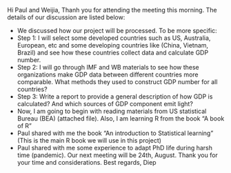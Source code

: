 Hi Paul and Weijia,
Thanh you for attending the meeting this morning. The details of our discussion are listed below:
-	We discussed how our project will be processed. To be more specific:
 - Step 1: I will select some developed countries such as US, Australia, European, etc and some developing countries like (China, Vietnam, Brazil) and see how these countries collect data and calculate GDP number. 
 - Step 2: I will go through IMF and WB materials to see how these organizations make GDP data between different countries more comparable. What methods they used to construct GDP number for all countries?
 - Step 3: Write a report to provide a general description of how GDP is calculated? And which sources of GDP component emit light? 
-	Now, I am going to begin with reading materials from US statistical Bureau (BEA) (attached file). Also, I am learning R from the book “A book of R”
-	Paul shared with me the book “An introduction to Statistical learning” (This is the main R book we will use in this project)
-	Paul shared with me some experience to adapt PhD life during harsh time (pandemic). 
Our next meeting will be 24th, August.
Thank you for your time and considerations. 
Best regards,
Diep
